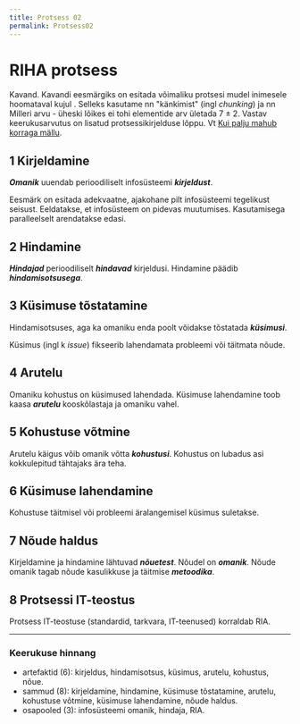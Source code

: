 ```yaml
---
title: Protsess 02
permalink: Protsess02
---
```


# RIHA protsess

<p class='staatus'>Kavand. Kavandi eesmärgiks on esitada võimaliku protsesi mudel inimesele hoomataval kujul . Selleks kasutame nn "känkimist" (ingl <i>chunking</i>) ja nn Milleri arvu - üheski lõikes ei tohi elementide arv ületada 7 ± 2. Vastav keerukusarvutus on lisatud protsessikirjelduse lõppu. Vt <a href='https://teadvus.wordpress.com/2009/12/09/kui-palju-mahub-korraga-mallu/'>Kui palju mahub korraga mällu</a>.</p>

## 1  Kirjeldamine

___Omanik___ uuendab perioodiliselt infosüsteemi ___kirjeldust___.

Eesmärk on esitada adekvaatne, ajakohane pilt infosüsteemi tegelikust seisust. Eeldatakse, et infosüsteem on pidevas muutumises. Kasutamisega paralleelselt arendatakse edasi.

## 2  Hindamine 

___Hindajad___ perioodiliselt ___hindavad___ kirjeldusi. Hindamine päädib ___hindamisotsusega___.

## 3 Küsimuse tõstatamine

Hindamisotsuses, aga ka omaniku enda poolt võidakse tõstatada ___küsimusi___.

Küsimus (ingl k <i>issue</i>) fikseerib lahendamata probleemi või täitmata nõude.

## 4 Arutelu

Omaniku kohustus on küsimused lahendada. Küsimuse lahendamine toob kaasa ___arutelu___ kooskõlastaja ja omaniku vahel.

## 5 Kohustuse võtmine 

Arutelu käigus võib omanik võtta ___kohustusi___. Kohustus on lubadus asi kokkulepitud tähtajaks ära teha.

## 6  Küsimuse lahendamine

Kohustuse täitmisel või probleemi äralangemisel küsimus suletakse.

## 7  Nõude haldus

Kirjeldamine ja hindamine lähtuvad ___nõuetest___. Nõudel on ___omanik___. Nõude omanik tagab nõude kasulikkuse ja täitmise ___metoodika___. 

## 8  Protsessi IT-teostus

Protsess IT-teostuse (standardid, tarkvara, IT-teenused) korraldab RIA. 

----

### Keerukuse hinnang

- artefaktid (6): kirjeldus, hindamisotsus, küsimus, arutelu, kohustus, nõue.
- sammud (8): kirjeldamine, hindamine, küsimuse tõstatamine, arutelu, kohustuse võtmine, küsimuse lahendamine, nõude haldus.
- osapooled (3): infosüsteemi omanik, hindaja, RIA.
